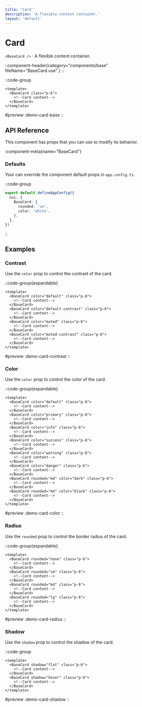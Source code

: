 ```yaml
---
title: 'Card'
description: 'A flexible content container.'
layout: 'default'
---
```


# Card

`<BaseCard />` · A flexible content container.

::component-header{category="components/base" fileName="BaseCard.vue" }
::

::code-group

```vue [DemoCardBase.vue]
<template>
  <BaseCard class="p-6">
    <!--Card content-->
  </BaseCard>
</template>
```

#preview
:demo-card-base
::

## API Reference

This component has props that you can use to modify its behavior.

:component-meta{name="BaseCard"}

### Defaults

Your can override the component default props in `app.config.ts`.

::code-group

```ts [app.config.ts]
export default defineAppConfig({
  nui: {
    BaseCard: {
      rounded: 'sm',
      color: 'white',
    },
  },
})
```

::

## Examples

### Contrast

Use the `color` prop to control the contrast of the card.

::code-group{expandable}

```vue [DemoCardContrast.vue]
<template>
  <BaseCard color="default" class="p-6">
    <!--Card content-->
  </BaseCard>
  <BaseCard color="default-contrast" class="p-6">
    <!--Card content-->
  </BaseCard>
  <BaseCard color="muted" class="p-6">
    <!--Card content-->
  </BaseCard>
  <BaseCard color="muted-contrast" class="p-6">
    <!--Card content-->
  </BaseCard>
</template>
```

#preview
:demo-card-contrast
::

### Color

Use the `color` prop to control the color of the card.

::code-group{expandable}

```vue [DemoCardColor.vue]
<template>
  <BaseCard color="default" class="p-6">
    <!--Card content-->
  </BaseCard>
  <BaseCard color="primary" class="p-6">
    <!--Card content-->
  </BaseCard>
  <BaseCard color="info" class="p-6">
    <!--Card content-->
  </BaseCard>
  <BaseCard color="success" class="p-6">
    <!--Card content-->
  </BaseCard>
  <BaseCard color="warning" class="p-6">
    <!--Card content-->
  </BaseCard>
  <BaseCard color="danger" class="p-6">
    <!--Card content-->
  </BaseCard>
  <BaseCard rounded="md" color="dark" class="p-6">
    <!--Card content-->
  </BaseCard>
  <BaseCard rounded="md" color="black" class="p-6">
    <!--Card content-->
  </BaseCard>
</template>
```

#preview
:demo-card-color
::

### Radius

Use the `rounded` prop to control the border radius of the card.

::code-group{expandable}

```vue [DemoCardRadius.vue]
<template>
  <BaseCard rounded="none" class="p-6">
    <!--Card content-->
  </BaseCard>
  <BaseCard rounded="sm" class="p-6">
    <!--Card content-->
  </BaseCard>
  <BaseCard rounded="md" class="p-6">
    <!--Card content-->
  </BaseCard>
  <BaseCard rounded="lg" class="p-6">
    <!--Card content-->
  </BaseCard>
</template>
```

#preview
:demo-card-radius
::

### Shadow

Use the `shadow` prop to control the shadow of the card.

::code-group

```vue [DemoCardShadow.vue]
<template>
  <BaseCard shadow="flat" class="p-6">
    <!--Card content-->
  </BaseCard>
  <BaseCard shadow="hover" class="p-6">
    <!--Card content-->
  </BaseCard>
</template>
```

#preview
:demo-card-shadow
::
